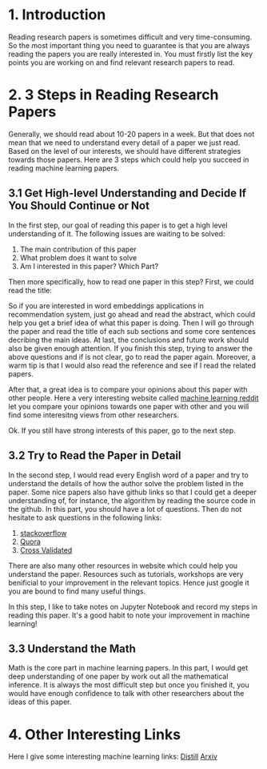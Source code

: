 # 1. Introduction

Reading research papers is sometimes difficult and very time-consuming. So the most important thing you need to guarantee is that you are 
always reading the papers you are really interested in. You must firstly list the key points you are working on and find relevant research
papers to read.

# 2. 3 Steps in Reading Research Papers

Generally, we should read about 10-20 papers in a week. But that does not mean that we need to understand every detail of a paper we just read. Based on the level of our interests, we should have different strategies towards those papers. Here are 3 steps which could help you succeed in reading machine learning papers.

## 3.1 Get High-level Understanding and Decide If You Should Continue or Not

In the first step, our goal of reading this paper is to get a high level understanding of it. The following issues are waiting to be solved:
1. The main contribution of this paper
2. What problem does it want to solve
3. Am I interested in this paper? Which Part?

Then more specifically, how to read one paper in this step? First, we could read the title:

So if you are interested in word embeddings applications in recommendation system, just go ahead and read the abstract, which could help you get a brief idea of what this paper is doing. Then I will go through the paper and read the title of each sub sections and some core sentences decribing the main ideas. At last, the conclusions and future work should also be given enough attention. If you finish this step, trying to answer the above questions and if is not clear, go to read the paper again. Moreover, a warm tip is that I would also read the reference and see if I read the related papers.

After that, a great idea is to compare your opinions about this paper with other people. Here a very interesting website called [machine learning reddit](https://www.reddit.com/r/MachineLearning/) let you compare your opinions towards one paper with other and you will find some interesitng views from other researchers.

Ok. If you still have strong interests of this paper, go to the next step.

## 3.2 Try to Read the Paper in Detail

In the second step, I would read every English word of a paper and try to understand the details of how the author solve the problem listed in the paper. Some nice papers also have github links so that I could get a deeper understanding of, for instance, the algorithm by reading the source code in the github. In this part, you should have a lot of questions. Then do not hesitate to ask questions in the following links:

1. [stackoverflow](https://stackoverflow.com/)
2. [Quora](https://www.quora.com/topic/Quora)
3. [Cross Validated](https://stats.stackexchange.com/)

There are also many other resources in website which could help you understand the paper. Resources such as tutorials, workshops are very benificial to your improvement in the relevant topics. Hence just google it you are bound to find many useful things.

In this step, I like to take notes on Jupyter Notebook and record my steps in reading this paper. It's a good habit to note your improvement in machine learning!

## 3.3 Understand the Math

Math is the core part in machine learning papers. In this part, I would get deep understanding of one paper by work out all the mathematical inference. It is always the most difficult step but once you finished it, you would have enough confidence to talk with other researchers about the ideas of this paper.

# 4. Other Interesting Links
Here I give some interesting machine learning links:
[Distill](https://distill.pub/)
[Arxiv](http://www.arxiv-sanity.com/)

